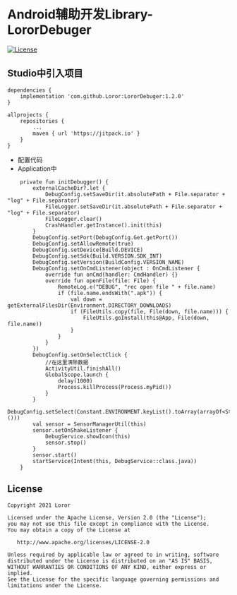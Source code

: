 # Android辅助开发Library-LororDebuger

[![License](https://img.shields.io/badge/License%20-Apache%202-337ab7.svg)](https://www.apache.org/licenses/LICENSE-2.0)

## Studio中引入项目

```
dependencies {
    implementation 'com.github.Loror:LororDebuger:1.2.0'
}

allprojects {
    repositories {
        ...
        maven { url 'https://jitpack.io' }
    }
}
```

* 配置代码
* Application中
```
    private fun initDebugger() {
        externalCacheDir?.let {
            DebugConfig.setSaveDir(it.absolutePath + File.separator + "log" + File.separator)
            FileLogger.setSaveDir(it.absolutePath + File.separator + "log" + File.separator)
            FileLogger.clear()
            CrashHandler.getInstance().init(this)
        }
        DebugConfig.setPort(DebugConfig.Get.getPort())
        DebugConfig.setAllowRemote(true)
        DebugConfig.setDevice(Build.DEVICE)
        DebugConfig.setSdk(Build.VERSION.SDK_INT)
        DebugConfig.setVersion(BuildConfig.VERSION_NAME)
        DebugConfig.setOnCmdListener(object : OnCmdListener {
            override fun onCmd(handler: CmdHandler) {}
            override fun openFile(file: File) {
                RemoteLog.e("DEBUG", "rec open file " + file.name)
                if (file.name.endsWith(".apk")) {
                    val down = getExternalFilesDir(Environment.DIRECTORY_DOWNLOADS)
                    if (FileUtils.copy(file, File(down, file.name))) {
                        FileUtils.goInstall(this@App, File(down, file.name))
                    }
                }
            }
        })
        DebugConfig.setOnSelectClick {
            //在这里清除数据
            ActivityUtil.finishAll()
            GlobalScope.launch {
                delay(1000)
                Process.killProcess(Process.myPid())
            }
        }
        DebugConfig.setSelect(Constant.ENVIRONMENT.keyList().toArray(arrayOf<String>()))
        val sensor = SensorManagerUtil(this)
        sensor.setOnShakeListener {
            DebugService.showIcon(this)
            sensor.stop()
        }
        sensor.start()
        startService(Intent(this, DebugService::class.java))
    }
```

License
-------

    Copyright 2021 Loror

    Licensed under the Apache License, Version 2.0 (the "License");
    you may not use this file except in compliance with the License.
    You may obtain a copy of the License at

       http://www.apache.org/licenses/LICENSE-2.0

    Unless required by applicable law or agreed to in writing, software
    distributed under the License is distributed on an "AS IS" BASIS,
    WITHOUT WARRANTIES OR CONDITIONS OF ANY KIND, either express or implied.
    See the License for the specific language governing permissions and
    limitations under the License.
